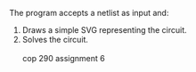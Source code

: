 The program accepts a netlist as input and:

1. Draws a simple SVG representing the circuit.<br>
2. Solves the circuit.<br><br>
cop 290 assignment 6
